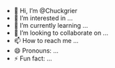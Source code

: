 - 👋 Hi, I’m @Chuckgrier
- 👀 I’m interested in ...
- 🌱 I’m currently learning ...
- 💞️ I’m looking to collaborate on ...
- 📫 How to reach me ...
- 😄 Pronouns: ...
- ⚡ Fun fact: ...

<!---
Chuckgrier/Chuckgrier is a ✨ special ✨ repository because its `README.md` (this file) appears on your GitHub profile.
You can click the Preview link to take a look at your changes.
--->
